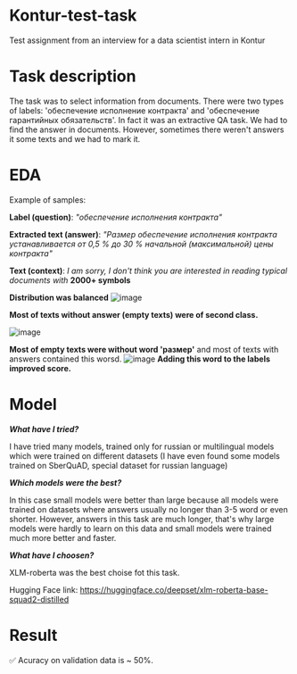 # Kontur-test-task
Test assignment from an interview for a data scientist intern in Kontur

# Task description
The task was to select information from documents. There were two types of labels: 'обеспечение исполнение контракта' and 'обеспечение гарантийных обязательств'. In fact it was an extractive QA task. We had to find the answer in documents. However, sometimes there weren't answers it some texts and we had to mark it.

# EDA
Example of samples:

**Label (question)**: *"обеспечение исполнения контракта"*

**Extracted text (answer)**: *"Размер обеспечение исполнения контракта устанавливается от 0,5 % до 30 % начальной (максимальной) цены контракта"*

**Text (context)**: *I am sorry, I don't think you are interested in reading typical documents with* **2000+ symbols**


**Distribution was balanced**
![image](https://user-images.githubusercontent.com/72515541/233853764-f8e5ca54-4ba4-4c26-9921-4b80f1a2a1db.png)

**Most of texts without answer (empty texts) were of second class.**

![image](https://user-images.githubusercontent.com/72515541/233853713-bb6c1038-41b8-4fe1-9378-413a6bd41408.png)

**Most of empty texts were without word 'размер'** and most of texts with answers contained this worsd. 
![image](https://user-images.githubusercontent.com/72515541/233856001-5623bff6-9d8c-473d-b17d-63f214a36639.png)
**Adding this word to the labels improved score.**


# Model

***What have I tried?***

I have tried many models, trained only for russian or multilingual models which were trained on different datasets (I have even found some models trained on SberQuAD, special dataset for russian language)

***Which models were the best?***

In this case small models were better than large because all models were trained on datasets where answers usually no longer than 3-5 word or even shorter. However, answers in this task are much longer, that's why large models were hardly to learn on this data and small models were trained much more better and faster.

***What have I choosen?***

XLM-roberta was the best choise fot this task.

Hugging Face link: https://huggingface.co/deepset/xlm-roberta-base-squad2-distilled

# Result

✅ Acuracy on validation data is ~ 50%.
